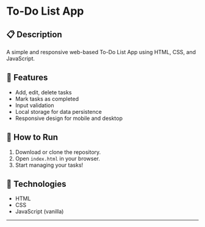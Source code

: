 # To-Do List App

## 📋 Description
A simple and responsive web-based To-Do List App using HTML, CSS, and JavaScript.

## 🚀 Features
- Add, edit, delete tasks
- Mark tasks as completed
- Input validation
- Local storage for data persistence
- Responsive design for mobile and desktop

## 🔧 How to Run
1. Download or clone the repository.
2. Open `index.html` in your browser.
3. Start managing your tasks!

## 📁 Technologies
- HTML
- CSS
- JavaScript (vanilla)

---
